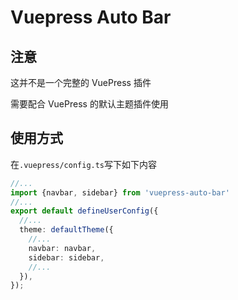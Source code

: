 # Vuepress Auto Bar

## 注意

这并不是一个完整的 VuePress 插件

需要配合 VuePress 的默认主题插件使用

## 使用方式



在`.vuepress/config.ts`写下如下内容

```ts
//...
import {navbar, sidebar} from 'vuepress-auto-bar'
//...
export default defineUserConfig({
  //...
  theme: defaultTheme({
    //...
    navbar: navbar,
    sidebar: sidebar,
    //...
  }),
});
```